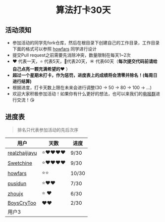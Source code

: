 <h1 align="center">
    算法打卡30天
</h1>


## 活动须知

- 参加活动的同学先fork仓库，然后在根目录下创建自己的工作目录，工作目录下面的格式可以参照 [howfars](https://github.com/realzhaijiayu/leetcode/tree/master/howfars) 同学进行设计
- 提交Pull request之前需要先消除冲突，数量限制在每天1~2次
- :heart: 代表一天，:star: 代表5天，:star2:代表20天，:sunny: 代表60天（**每次提交代码前请给自己点亮一颗充满希望的:heart:** ）
- **超过一个星期未打卡，作为惩罚，进度表上的成绩将会清零并除名！(每周日进行结算)**
- 根据进度，打卡天数上限在未来会进行调整(30 -> 50 -> 80 -> 100 -> ...)
- 欢迎大家积极参加活动！如果你有什么更好的想法，也可以来我们的[电报群](https://t.me/joinchat/QeUx1htKgae3oBiJQ0EncQ)进行交流！:kissing_heart:

## 进度表

> 排名只代表参加活动的先后次序


| 用户                                                         | 天数                    | 进度 |
| ------------------------------------------------------------ | ----------------------- | ---- |
| [realzhaijiayu](https://github.com/realzhaijiayu)            | :star::heart::heart::heart::heart: | 9/30 |
| [Swetchine](https://github.com/Swetchine)                    | :star::heart::heart::heart::heart: | 9/30 |
| [howfars](https://github.com/howfars/leetcode/tree/master/howfars) | :star::star: | 10/30 |
| [pusidun](https://github.com/pusidun)             | :star::heart::heart:  | 7/30 |
| [zhoujx](https://github.com/ZhouJianXuan/leetcode)           | :star: :heart: |   6/30   |
| [BoysCryToo](https://github.com/BoysNeverCry/leetcode)           | :heart::heart: |   2/30   |
| 用户3                                                        |                         |      |

